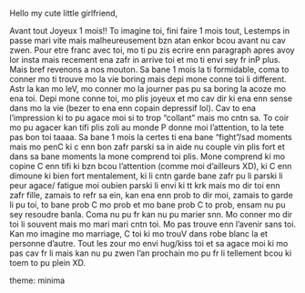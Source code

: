 Hello my cute little girlfriend,

Avant tout Joyeux 1 mois!!
To imagine toi, fini faire 1 mois tout, Lestemps in passe mari vite mais malheureusement bzn atan enkor bcou avant nu cav zwen.  Pour etre franc avec toi, mo ti pu zis ecrire enn paragraph apres avoy lor insta mais recement ena zafr in arrive toi et mo ti envi sey fr inP plus.
Mais bref revenons a nos mouton.
Sa bane 1 mois la ti formidable, coma to conner mo ti trouve mo la vie boring mais depi mone conne toi li different. Astr la kan mo leV, mo conner mo la journer pas pu sa boring la acoze mo ena toi. Depi mone conne toi, mo plis joyeux et mo cav dir ki ena enn sense dans mo la vie (bezer to ena enn copain depressif lol). Cav to ena l’impression ki to pu agace moi si to trop “collant” mais mo cntn sa. To coir mo pu agacer kan tifi plis zoli au monde P donne moi l’attention, to la tete pas bon toi taaaa. Sa bane 1 mois la certes ti ena bane “fight”/sad moments mais mo penC ki c enn bon zafr parski sa in aide nu couple vin plis fort et dans sa bane moments la mone comprend toi plis. Mone comprend ki mo copine C enn tifi ki bzn bcou l’attention (comme moi d’ailleurs XD), ki C enn dimoune ki bien fort mentalement, ki li cntn garde bane zafr pu li parski li peur agace/ fatigue moi oubien parski li envi ki tt krk mais mo dir toi enn zafr fille, zamais to refr sa ein, kan ena enn prob to dir moi, zamais to garde li pu toi, to bane prob C mo prob et mo bane prob C to prob, ensam nu pu sey resoudre banla. Coma nu pu fr kan nu pu marier snn. Mo conner mo dir toi li souvent mais mo mari mari cntn toi. Mo pas trouve enn l’avenir sans toi. Kan mo imagine mo marriage, C toi ki mo trouV dans robe blanc la et personne d’autre. Tout les zour mo envi hug/kiss toi et sa agace moi ki mo pas cav fr li mais kan nu pu zwen l’an prochain mo pu fr li tellement bcou ki toem to pu plein XD.

theme: minima
